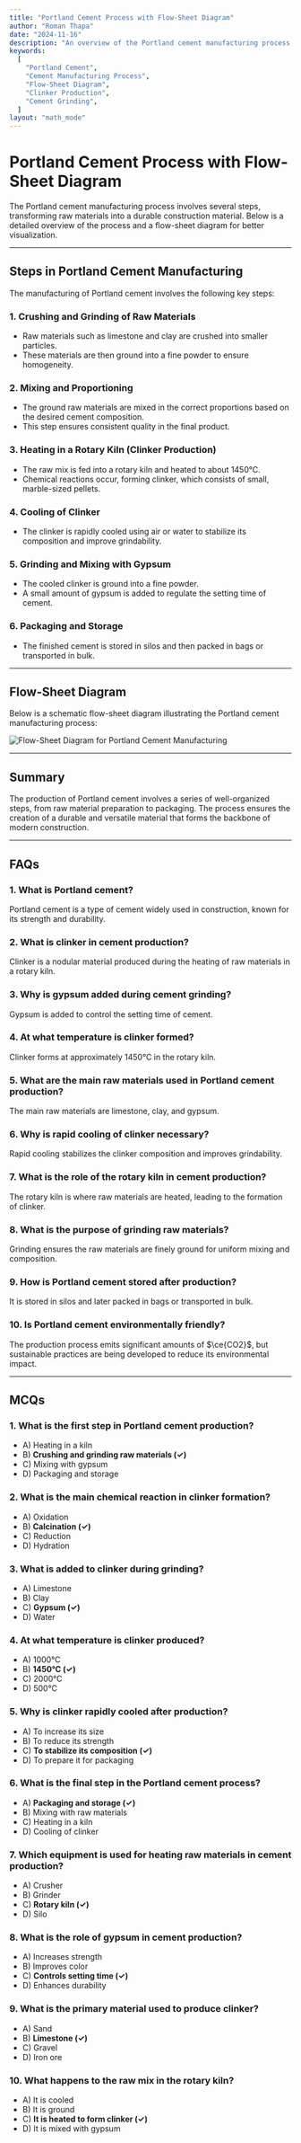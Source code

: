 ```yaml
---
title: "Portland Cement Process with Flow-Sheet Diagram"
author: "Roman Thapa"
date: "2024-11-16"
description: "An overview of the Portland cement manufacturing process, including its main steps and a flow-sheet diagram for better understanding."
keywords:
  [
    "Portland Cement",
    "Cement Manufacturing Process",
    "Flow-Sheet Diagram",
    "Clinker Production",
    "Cement Grinding",
  ]
layout: "math_mode"
---
```


# Portland Cement Process with Flow-Sheet Diagram

The Portland cement manufacturing process involves several steps, transforming raw materials into a durable construction material. Below is a detailed overview of the process and a flow-sheet diagram for better visualization.

---

## Steps in Portland Cement Manufacturing

The manufacturing of Portland cement involves the following key steps:

### 1. **Crushing and Grinding of Raw Materials**
- Raw materials such as limestone and clay are crushed into smaller particles.
- These materials are then ground into a fine powder to ensure homogeneity.

### 2. **Mixing and Proportioning**
- The ground raw materials are mixed in the correct proportions based on the desired cement composition.
- This step ensures consistent quality in the final product.

### 3. **Heating in a Rotary Kiln (Clinker Production)**
- The raw mix is fed into a rotary kiln and heated to about 1450°C.
- Chemical reactions occur, forming clinker, which consists of small, marble-sized pellets.

### 4. **Cooling of Clinker**
- The clinker is rapidly cooled using air or water to stabilize its composition and improve grindability.

### 5. **Grinding and Mixing with Gypsum**
- The cooled clinker is ground into a fine powder.
- A small amount of gypsum is added to regulate the setting time of cement.

### 6. **Packaging and Storage**
- The finished cement is stored in silos and then packed in bags or transported in bulk.

---

## Flow-Sheet Diagram

Below is a schematic flow-sheet diagram illustrating the Portland cement manufacturing process:

![Flow-Sheet Diagram for Portland Cement Manufacturing](#)

---

## Summary

The production of Portland cement involves a series of well-organized steps, from raw material preparation to packaging. The process ensures the creation of a durable and versatile material that forms the backbone of modern construction.

---

## FAQs

### 1. What is Portland cement?
Portland cement is a type of cement widely used in construction, known for its strength and durability.

### 2. What is clinker in cement production?
Clinker is a nodular material produced during the heating of raw materials in a rotary kiln.

### 3. Why is gypsum added during cement grinding?
Gypsum is added to control the setting time of cement.

### 4. At what temperature is clinker formed?
Clinker forms at approximately 1450°C in the rotary kiln.

### 5. What are the main raw materials used in Portland cement production?
The main raw materials are limestone, clay, and gypsum.

### 6. Why is rapid cooling of clinker necessary?
Rapid cooling stabilizes the clinker composition and improves grindability.

### 7. What is the role of the rotary kiln in cement production?
The rotary kiln is where raw materials are heated, leading to the formation of clinker.

### 8. What is the purpose of grinding raw materials?
Grinding ensures the raw materials are finely ground for uniform mixing and composition.

### 9. How is Portland cement stored after production?
It is stored in silos and later packed in bags or transported in bulk.

### 10. Is Portland cement environmentally friendly?
The production process emits significant amounts of $\ce{CO2}$, but sustainable practices are being developed to reduce its environmental impact.

---

## MCQs

### 1. What is the first step in Portland cement production?
- A) Heating in a kiln
- B) **Crushing and grinding raw materials (✓)**
- C) Mixing with gypsum
- D) Packaging and storage

### 2. What is the main chemical reaction in clinker formation?
- A) Oxidation
- B) **Calcination (✓)**
- C) Reduction
- D) Hydration

### 3. What is added to clinker during grinding?
- A) Limestone
- B) Clay
- C) **Gypsum (✓)**
- D) Water

### 4. At what temperature is clinker produced?
- A) 1000°C
- B) **1450°C (✓)**
- C) 2000°C
- D) 500°C

### 5. Why is clinker rapidly cooled after production?
- A) To increase its size
- B) To reduce its strength
- C) **To stabilize its composition (✓)**
- D) To prepare it for packaging

### 6. What is the final step in the Portland cement process?
- A) **Packaging and storage (✓)**
- B) Mixing with raw materials
- C) Heating in a kiln
- D) Cooling of clinker

### 7. Which equipment is used for heating raw materials in cement production?
- A) Crusher
- B) Grinder
- C) **Rotary kiln (✓)**
- D) Silo

### 8. What is the role of gypsum in cement production?
- A) Increases strength
- B) Improves color
- C) **Controls setting time (✓)**
- D) Enhances durability

### 9. What is the primary material used to produce clinker?
- A) Sand
- B) **Limestone (✓)**
- C) Gravel
- D) Iron ore

### 10. What happens to the raw mix in the rotary kiln?
- A) It is cooled
- B) It is ground
- C) **It is heated to form clinker (✓)**
- D) It is mixed with gypsum